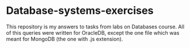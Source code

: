 # Database-systems-exercises
This repository is my answers to tasks from labs on Databases course. All of this queries were written for OracleDB, except the one file which was meant for MongoDB (the one with .js extension).
